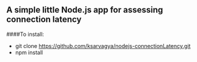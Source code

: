 
A simple little Node.js app for assessing connection latency
---------------------------------------

####To install:

- git clone https://github.com/ksarvagya/nodejs-connectionLatency.git
- npm install